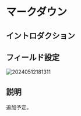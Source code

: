 # マークダウン

## イントロダクション

## フィールド設定

![20240512181311](https://static-docs.nocobase.com/20240512181311.png)

## 説明

追加予定。

